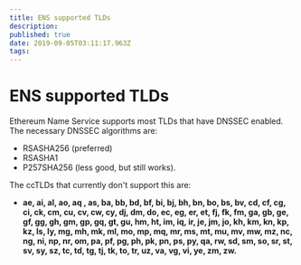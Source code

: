 ```yaml
---
title: ENS supported TLDs
description: 
published: true
date: 2019-09-05T03:11:17.963Z
tags: 
---
```


# ENS supported TLDs

Ethereum Name Service supports most TLDs that have DNSSEC enabled.  The necessary DNSSEC algorithms are:
* RSASHA256 (preferred)
* RSASHA1
* P257SHA256 (less good, but still works).


The ccTLDs that currently don't support this are:
* **ae, ai, al, ao, aq , as, ba, bb, bd, bf, bi, bj, bh, bn, bo, bs, bv, cd, cf, cg, ci, ck, cm, cu, cv, cw, cy, dj, dm, do, ec, eg, er, et, fj, fk, fm, ga, gb, ge, gf, gg, gh, gm, gp, gq, gt, gu, hm, ht, im, iq, ir, je, jm, jo, kh, km, kn, kp, kz, ls, ly, mg, mh, mk, ml, mo, mp, mq, mr, ms, mt, mu, mv, mw, mz, nc, ng, ni, np, nr, om, pa, pf, pg, ph, pk, pn, ps, py, qa, rw, sd, sm, so, sr, st, sv, sy, sz, tc, td, tg, tj, tk, to, tr, uz, va, vg, vi, ye, zm, zw.**


